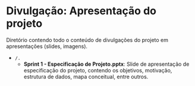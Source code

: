 # Divulgação: Apresentação do projeto

Diretório contendo todo o conteúdo de divulgações do projeto em apresentações (slides, imagens).

* `/.`
    * **Sprint 1 - Especificação de Projeto.pptx**: Slide de apresentação de especificação do projeto, contendo os objetivos, motivação, estrutura de dados, mapa conceitual, entre outros.